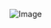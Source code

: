 ![Image](https://cdn.discordapp.com/attachments/937659052350144563/1195321994548351028/Untitled_2.jpg?ex=65b3915b&is=65a11c5b&hm=722e2d5057745bcb6a95a21b932b55990ae47163a29b3b5b76a0fd8d3c418d31&)

